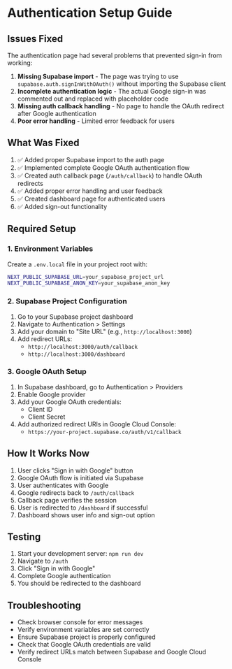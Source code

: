 # Authentication Setup Guide

## Issues Fixed

The authentication page had several problems that prevented sign-in from working:

1. **Missing Supabase import** - The page was trying to use `supabase.auth.signInWithOAuth()` without importing the Supabase client
2. **Incomplete authentication logic** - The actual Google sign-in was commented out and replaced with placeholder code
3. **Missing auth callback handling** - No page to handle the OAuth redirect after Google authentication
4. **Poor error handling** - Limited error feedback for users

## What Was Fixed

1. ✅ Added proper Supabase import to the auth page
2. ✅ Implemented complete Google OAuth authentication flow
3. ✅ Created auth callback page (`/auth/callback`) to handle OAuth redirects
4. ✅ Added proper error handling and user feedback
5. ✅ Created dashboard page for authenticated users
6. ✅ Added sign-out functionality

## Required Setup

### 1. Environment Variables

Create a `.env.local` file in your project root with:

```bash
NEXT_PUBLIC_SUPABASE_URL=your_supabase_project_url
NEXT_PUBLIC_SUPABASE_ANON_KEY=your_supabase_anon_key
```

### 2. Supabase Project Configuration

1. Go to your Supabase project dashboard
2. Navigate to Authentication > Settings
3. Add your domain to "Site URL" (e.g., `http://localhost:3000`)
4. Add redirect URLs:
   - `http://localhost:3000/auth/callback`
   - `http://localhost:3000/dashboard`

### 3. Google OAuth Setup

1. In Supabase dashboard, go to Authentication > Providers
2. Enable Google provider
3. Add your Google OAuth credentials:
   - Client ID
   - Client Secret
4. Add authorized redirect URIs in Google Cloud Console:
   - `https://your-project.supabase.co/auth/v1/callback`

## How It Works Now

1. User clicks "Sign in with Google" button
2. Google OAuth flow is initiated via Supabase
3. User authenticates with Google
4. Google redirects back to `/auth/callback`
5. Callback page verifies the session
6. User is redirected to `/dashboard` if successful
7. Dashboard shows user info and sign-out option

## Testing

1. Start your development server: `npm run dev`
2. Navigate to `/auth`
3. Click "Sign in with Google"
4. Complete Google authentication
5. You should be redirected to the dashboard

## Troubleshooting

- Check browser console for error messages
- Verify environment variables are set correctly
- Ensure Supabase project is properly configured
- Check that Google OAuth credentials are valid
- Verify redirect URLs match between Supabase and Google Cloud Console
